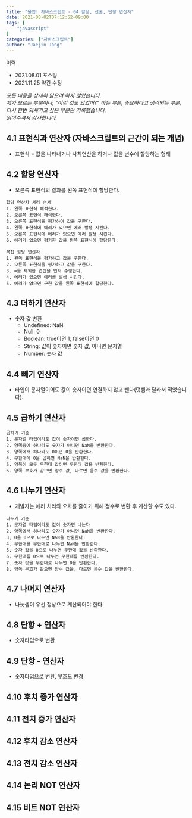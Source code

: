 ```yaml
---
title: "몰입! 자바스크립트 - 04 할당, 산술, 단항 연산자"
date: 2021-08-02T07:12:52+09:00
tags: [
	"javascript"
]
categories: ["자바스크립트"]
author: "Jaejin Jang"
---
```


이력
- 2021.08.01 포스팅
- 2021.11.25 약간 수정

*모든 내용을 상세히 담으려 하지 않았습니다.  
제가 모르는 부분이나, "이런 것도 있었어?" 하는 부분, 중요하다고 생각되는 부분,  
다시 한번 되새기고 싶은 부분만 기록했습니다.  
읽어주셔서 감사합니다.*

## 4.1 표현식과 연산자 (자바스크립트의 근간이 되는 개념)
- 표현식 = 값을 나타내거나 사칙연산을 하거나 값을 변수에 할당하는 형태

## 4.2 할당 연산자
- 오른쪽 표현식의 결과를 왼쪽 표현식에 할당한다.

```
할당 연산자 처리 순서
1. 왼쪽 표현식 해석한다.
2. 오른쪽 표현식 해석한다.
3. 오른쪽 표현식을 평가하여 값을 구한다.
4. 왼쪽 표현식에 에러가 있으면 에러 발생 시킨다.
5. 오른쪽 표현식에 에러가 있으면 에러 발생 시킨다.
6. 에러가 없으면 평가한 값을 왼쪽 표현식에 할당한다.
```
```
복합 할당 연산자
1. 왼쪽 표현식을 평가하고 값을 구한다.
2. 오른쪽 표현식을 평가하고 값을 구한다.
3. =를 제외한 연산을 먼저 수행한다.
4. 에러가 있으면 에러를 발생 시킨다.
5. 에러가 없으면 구한 값을 왼쪽 표현식에 할당한다.
```

## 4.3 더하기 연산자
- 숫자 값 변환
  - Undefined: NaN
  - Null: 0
  - Boolean: true이면 1, false이면 0
  - String: 값이 숫자이면 숫자 값, 아니면 문자열
  - Number: 숫자 값

## 4.4 빼기 연산자
- 타입이 문자열이어도 값이 숫자이면 연결하지 않고 뺀다(덧셈과 달라서 적었습니다).

## 4.5 곱하기 연산자

```
곱하기 기준
1. 문자열 타입이라도 값이 숫자이면 곱한다.
2. 양쪽중에 하나라도 숫자가 아니면 NaN을 반환한다.
3. 양쪽에서 하나라도 0이면 0을 반환한다.
4. 무한대에 0을 곱하면 NaN을 반환한다.
5. 양쪽이 모두 무한대 값이면 무한대 값을 반환한다.
6. 양쪽 부호가 같으면 양수 값, 다르면 음수 값을 반환한다.
```

## 4.6 나누기 연산자
- 개발자는 에러 처리와 오차를 줄이기 위해 정수로 변환 후 계산할 수도 있다.

```
나누기 기준
1. 문자열 타입이라도 값이 숫자면 나눈다
2. 양쪽에서 하나라도 숫자가 아니면 NaN을 반환한다.
3, 0을 0으로 나누면 NaN을 반환한다.
4. 무한대를 무한대로 나누면 NaN을 반환한다.
5. 숫자 값을 0으로 나누면 무한대 값을 반환한다.
6. 무한대를 0으로 나누면 무한대를 반환한다.
7. 숫자 값을 무한대로 나누면 0을 반환한다.
8. 양쪽 부호가 같으면 양수 값을, 다르면 음수 값을 반환한다.
```

## 4.7 나머지 연산자
- 나눗셈이 우선 정상으로 계산되어야 한다.

## 4.8 단항 + 연산자
- 숫자타입으로 변환

## 4.9 단항 - 연산자
- 숫자타입으로 변환, 부호도 변경

## 4.10 후치 증가 연산자
## 4.11 전치 증가 연산자
## 4.12 후치 감소 연산자
## 4.13 전치 감소 연산자
## 4.14 논리 NOT 연산자
##  4.15 비트 NOT 연산자
